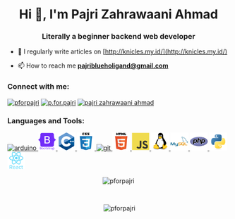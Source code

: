 
<h1 align="center">Hi 👋, I'm Pajri Zahrawaani Ahmad</h1>
<h3 align="center">Literally a beginner backend web developer</h3>

- 📝 I regularly write articles on [http://knicles.my.id/](http://knicles.my.id/)

- 📫 How to reach me **pajriblueholigand@gmail.com**

<h3 align="left">Connect with me:</h3>
<p align="left">
<a href="https://fb.com/pforpajri" target="blank"><img align="center" src="https://cdn.jsdelivr.net/npm/simple-icons@3.0.1/icons/facebook.svg" alt="pforpajri" height="30" width="40" /></a>
<a href="https://instagram.com/p.for.pajri" target="blank"><img align="center" src="https://cdn.jsdelivr.net/npm/simple-icons@3.0.1/icons/instagram.svg" alt="p.for.pajri" height="30" width="40" /></a>
<a href="https://www.youtube.com/channel/UCQTIOSVRHrn4ekEIYP41mHw" target="blank"><img align="center" src="https://cdn.jsdelivr.net/npm/simple-icons@3.0.1/icons/youtube.svg" alt="pajri zahrawaani ahmad" height="30" width="40" /></a>
</p>

<h3 align="left">Languages and Tools:</h3>
<p align="left"> <a href="https://www.arduino.cc/" target="_blank"> <img src="https://cdn.worldvectorlogo.com/logos/arduino-1.svg" alt="arduino" width="40" height="40"/> </a> <a href="https://getbootstrap.com" target="_blank"> <img src="https://raw.githubusercontent.com/devicons/devicon/master/icons/bootstrap/bootstrap-plain-wordmark.svg" alt="bootstrap" width="40" height="40"/> </a> <a href="https://www.w3schools.com/cpp/" target="_blank"> <img src="https://raw.githubusercontent.com/devicons/devicon/master/icons/cplusplus/cplusplus-original.svg" alt="cplusplus" width="40" height="40"/> </a> <a href="https://www.w3schools.com/css/" target="_blank"> <img src="https://raw.githubusercontent.com/devicons/devicon/master/icons/css3/css3-original-wordmark.svg" alt="css3" width="40" height="40"/> </a> <a href="https://git-scm.com/" target="_blank"> <img src="https://www.vectorlogo.zone/logos/git-scm/git-scm-icon.svg" alt="git" width="40" height="40"/> </a> <a href="https://www.w3.org/html/" target="_blank"> <img src="https://raw.githubusercontent.com/devicons/devicon/master/icons/html5/html5-original-wordmark.svg" alt="html5" width="40" height="40"/> </a> <a href="https://developer.mozilla.org/en-US/docs/Web/JavaScript" target="_blank"> <img src="https://raw.githubusercontent.com/devicons/devicon/master/icons/javascript/javascript-original.svg" alt="javascript" width="40" height="40"/> </a> <a href="https://www.linux.org/" target="_blank"> <img src="https://raw.githubusercontent.com/devicons/devicon/master/icons/linux/linux-original.svg" alt="linux" width="40" height="40"/> </a> <a href="https://www.mysql.com/" target="_blank"> <img src="https://raw.githubusercontent.com/devicons/devicon/master/icons/mysql/mysql-original-wordmark.svg" alt="mysql" width="40" height="40"/> </a> <a href="https://www.php.net" target="_blank"> <img src="https://raw.githubusercontent.com/devicons/devicon/master/icons/php/php-original.svg" alt="php" width="40" height="40"/> </a> <a href="https://www.python.org" target="_blank"> <img src="https://raw.githubusercontent.com/devicons/devicon/master/icons/python/python-original.svg" alt="python" width="40" height="40"/> </a> <a href="https://reactjs.org/" target="_blank"> <img src="https://raw.githubusercontent.com/devicons/devicon/master/icons/react/react-original-wordmark.svg" alt="react" width="40" height="40"/> </a> </p>

<p align="center"><img align="center" src="https://github-readme-stats.vercel.app/api/top-langs?username=pforpajri&show_icons=true&locale=en&layout=compact" alt="pforpajri" /></p>
<br>
<p align="center">&nbsp;<img  src="https://github-readme-stats.vercel.app/api?username=pforpajri&show_icons=true&locale=en" alt="pforpajri" /></p>


